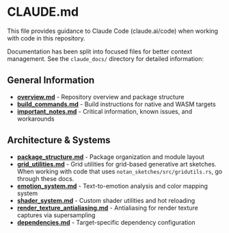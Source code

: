 # CLAUDE.md

This file provides guidance to Claude Code (claude.ai/code) when working with code in this repository.

Documentation has been split into focused files for better context management. See the `claude_docs/` directory for detailed information:

## General Information
- **[overview.md](claude_docs/overview.md)** - Repository overview and package structure
- **[build_commands.md](claude_docs/build_commands.md)** - Build instructions for native and WASM targets
- **[important_notes.md](claude_docs/important_notes.md)** - Critical information, known issues, and workarounds

## Architecture & Systems
- **[package_structure.md](claude_docs/package_structure.md)** - Package organization and module layout
- **[grid_utilities.md](claude_docs/grid_utilities.md)** - Grid utilities for grid-based generative art sketches. When working with code that uses `notan_sketches/src/gridutils.rs`, go through these docs.
- **[emotion_system.md](claude_docs/emotion_system.md)** - Text-to-emotion analysis and color mapping system
- **[shader_system.md](claude_docs/shader_system.md)** - Custom shader utilities and hot reloading
- **[render_texture_antialiasing.md](claude_docs/render_texture_antialiasing.md)** - Antialiasing for render texture captures via supersampling
- **[dependencies.md](claude_docs/dependencies.md)** - Target-specific dependency configuration
